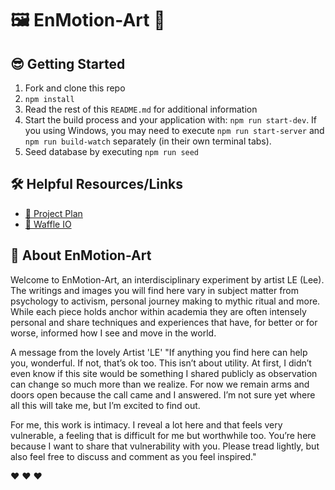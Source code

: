 # 🖼  EnMotion-Art 🎨

## 😎 Getting Started

1. Fork and clone this repo
2. `npm install`
3. Read the rest of this `README.md` for additional information
4. Start the build process and your application with: `npm run start-dev`. If you using Windows, you may need to execute `npm run start-server` and `npm run build-watch` separately (in their own terminal tabs).
5. Seed database by executing `npm run seed`


## 🛠️ Helpful Resources/Links

- [📖 Project Plan](https://docs.google.com/spreadsheets/d/1seADLIUhEY5zSARXyjDgsSv9-xiP32ZeWKionRLN29A/edit#gid=1571910394)
- [📖 Waffle IO](https://waffle.io/Enmotion-Art/GraceShopper)


## 🎨 About EnMotion-Art

Welcome to EnMotion-Art, an interdisciplinary experiment by artist LE (Lee). The writings and images you will find here vary in subject matter from psychology to activism, personal journey making to mythic ritual and more. While each piece holds anchor within academia they are often intensely personal and share techniques and experiences that have, for better or for worse, informed how I see and move in the world.

A message from the lovely Artist 'LE'
"If anything you find here can help you, wonderful. If not, that’s ok too. This isn’t about utility. At first, I didn’t even know if this site would be something I shared publicly as observation can change so much more than we realize. For now we remain arms and doors open because the call came and I answered. I’m not sure yet where all this will take me, but I’m excited to find out.

For me, this work is intimacy. I reveal a lot here and that feels very vulnerable, a feeling that is difficult for me but worthwhile too. You’re here because I want to share that vulnerability with you. Please tread lightly, but also feel free to discuss and comment as you feel inspired."

❤ ❤ ❤


